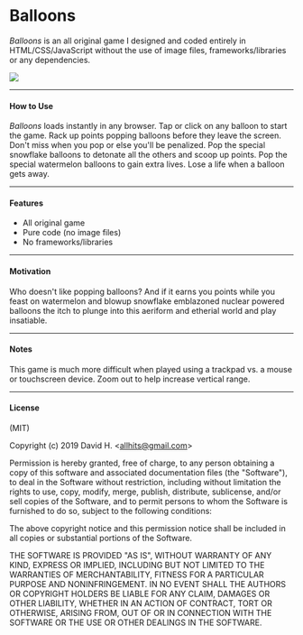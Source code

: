 # Balloons
_Balloons_ is an all original game I designed and coded entirely in HTML/CSS/JavaScript without the use of image files, frameworks/libraries or any dependencies.

<img src="https://user-images.githubusercontent.com/45696445/51328677-eba27600-1a41-11e9-98d6-ee7a576e69b2.gif">

_________________________

#### How to Use
_Balloons_ loads instantly in any browser. Tap or click on any balloon to start the game. Rack up points popping balloons before they leave the screen. Don't miss when you pop or else you'll be penalized. Pop the special snowflake balloons to detonate all the others and scoop up points. Pop the special watermelon balloons to gain extra lives. Lose a life when a balloon gets away.
_________________________

#### Features
- All original game
- Pure code (no image files)
- No frameworks/libraries
_________________________

#### Motivation
Who doesn't like popping balloons? And if it earns you points while you feast on watermelon and blowup snowflake emblazoned nuclear powered balloons the itch to plunge into this aeriform and etherial world and play insatiable.
_________________________

#### Notes
This game is much more difficult when played using a trackpad vs. a mouse or touchscreen device. Zoom out to help increase vertical range.
_________________________

#### License
(MIT)

Copyright (c) 2019 David H. &lt;allhits@gmail.com&gt;

Permission is hereby granted, free of charge, to any person obtaining a copy of this software and associated documentation files (the "Software"), to deal in the Software without restriction, including without limitation the rights to use, copy, modify, merge, publish, distribute, sublicense, and/or sell copies of the Software, and to permit persons to whom the Software is furnished to do so, subject to the following conditions:

The above copyright notice and this permission notice shall be included in all copies or substantial portions of the Software.

THE SOFTWARE IS PROVIDED "AS IS", WITHOUT WARRANTY OF ANY KIND, EXPRESS OR IMPLIED, INCLUDING BUT NOT LIMITED TO THE WARRANTIES OF MERCHANTABILITY, FITNESS FOR A PARTICULAR PURPOSE AND NONINFRINGEMENT. IN NO EVENT SHALL THE AUTHORS OR COPYRIGHT HOLDERS BE LIABLE FOR ANY CLAIM, DAMAGES OR OTHER LIABILITY, WHETHER IN AN ACTION OF CONTRACT, TORT OR OTHERWISE, ARISING FROM, OUT OF OR IN CONNECTION WITH THE SOFTWARE OR THE USE OR OTHER DEALINGS IN THE SOFTWARE.
